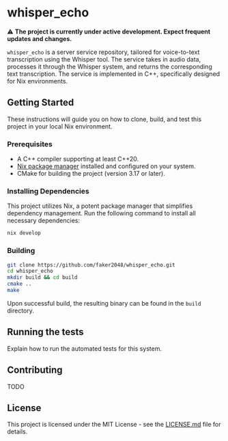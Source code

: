 # whisper_echo

:warning: **The project is currently under active development. Expect frequent updates and changes.**

`whisper_echo` is a server service repository, tailored for voice-to-text transcription using the Whisper tool. The service takes in audio data, processes it through the Whisper system, and returns the corresponding text transcription. The service is implemented in C++, specifically designed for Nix environments.

## Getting Started

These instructions will guide you on how to clone, build, and test this project in your local Nix environment.

### Prerequisites

- A C++ compiler supporting at least C++20.
- [Nix package manager](https://nixos.org/download.html) installed and configured on your system.
- CMake for building the project (version 3.17 or later).

### Installing Dependencies

This project utilizes Nix, a potent package manager that simplifies dependency management. Run the following command to install all necessary dependencies:

```bash
nix develop
```

### Building

```bash
git clone https://github.com/faker2048/whisper_echo.git
cd whisper_echo
mkdir build && cd build
cmake ..
make
```

Upon successful build, the resulting binary can be found in the `build` directory.

## Running the tests

Explain how to run the automated tests for this system.

## Contributing

TODO

## License

This project is licensed under the MIT License - see the [LICENSE.md](LICENSE.md) file for details.
